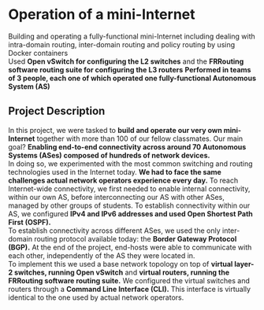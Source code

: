# Operation of a mini-Internet
Building and operating a fully-functional mini-Internet including dealing with intra-domain routing, inter-domain routing and policy routing by using Docker containers  
Used **Open vSwitch for configuring the L2 switches** and the **FRRouting software routing suite for configuring the L3 routers**
**Performed in teams of 3 people, each one of which operated one fully-functional Autonomous System (AS)**

## Project Description
In this project, we were tasked to **build and operate our very own mini-Internet**
together with more than 100 of our fellow classmates. Our main goal? **Enabling
end-to-end connectivity across around 70 Autonomous Systems (ASes) composed
of hundreds of network devices.**\
In doing so, we experimented with the most
common switching and routing technologies used in the Internet today. **We had to face the same challenges actual network operators experience every day.**
To reach Internet-wide connectivity, we first needed to enable internal
connectivity, within our own AS, before interconnecting our AS with
other ASes, managed by other groups of students. To establish connectivity
within our AS, we configured **IPv4 and IPv6 addresses and used Open
Shortest Path First (OSPF).** \
To establish connectivity across different
ASes, we used the only inter-domain routing protocol available today: the
**Border Gateway Protocol (BGP).** At the end of the project, end-hosts were
able to communicate with each other, independently of the AS they were
located in.\
To implement this we used a base network topology on top of **virtual
layer-2 switches, running Open vSwitch** and
**virtual routers, running the FRRouting software routing suite.**
We configured the virtual switches and routers through a **Command Line Interface (CLI).**
This interface is virtually identical to the one used by actual network operators.
